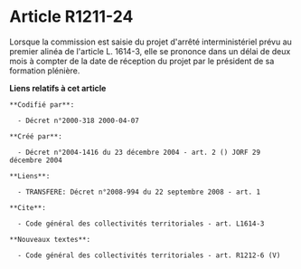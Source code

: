 # Article R1211-24

Lorsque la commission est saisie du projet d'arrêté interministériel prévu au premier alinéa de l'article L. 1614-3, elle se
prononce dans un délai de deux mois à compter de la date de réception du projet par le président de sa formation plénière.

**Liens relatifs à cet article**

	**Codifié par**:

	  - Décret n°2000-318 2000-04-07

	**Créé par**:

	  - Décret n°2004-1416 du 23 décembre 2004 - art. 2 () JORF 29 décembre 2004

	**Liens**:

	  - TRANSFERE: Décret n°2008-994 du 22 septembre 2008 - art. 1

	**Cite**:

	  - Code général des collectivités territoriales - art. L1614-3

	**Nouveaux textes**:

	  - Code général des collectivités territoriales - art. R1212-6 (V)
